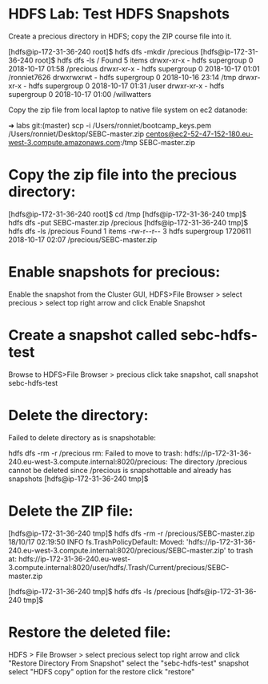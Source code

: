 HDFS Lab: Test HDFS Snapshots
=============================

Create a precious directory in HDFS; copy the ZIP course file into it.

[hdfs@ip-172-31-36-240 root]$ hdfs dfs -mkdir /precious
[hdfs@ip-172-31-36-240 root]$ hdfs dfs -ls /
Found 5 items
drwxr-xr-x   - hdfs supergroup          0 2018-10-17 01:58 /precious
drwxr-xr-x   - hdfs supergroup          0 2018-10-17 01:01 /ronniet7626
drwxrwxrwt   - hdfs supergroup          0 2018-10-16 23:14 /tmp
drwxr-xr-x   - hdfs supergroup          0 2018-10-17 01:31 /user
drwxr-xr-x   - hdfs supergroup          0 2018-10-17 01:00 /willwatters

Copy the zip file from local laptop to native file system on ec2 datanode:

➜  labs git:(master) scp -i /Users/ronniet/bootcamp_keys.pem /Users/ronniet/Desktop/SEBC-master.zip centos@ec2-52-47-152-180.eu-west-3.compute.amazonaws.com:/tmp
SEBC-master.zip

Copy the zip file into the precious directory:
=================================================

[hdfs@ip-172-31-36-240 root]$ cd /tmp
[hdfs@ip-172-31-36-240 tmp]$ hdfs dfs -put SEBC-master.zip /precious
[hdfs@ip-172-31-36-240 tmp]$ hdfs dfs -ls /precious
Found 1 items
-rw-r--r--   3 hdfs supergroup    1720611 2018-10-17 02:07 /precious/SEBC-master.zip

Enable snapshots for precious:
==============================

Enable the snapshot from the Cluster GUI, HDFS>File Browser > select precious > select top right arrow and click Enable Snapshot

Create a snapshot called sebc-hdfs-test
========================================

Browse to HDFS>File Browser > precious click take snapshot, call snapshot sebc-hdfs-test

Delete the directory:
======================

Failed to delete directory as is snapshotable:

hdfs dfs -rm -r /precious
rm: Failed to move to trash: hdfs://ip-172-31-36-240.eu-west-3.compute.internal:8020/precious: The directory /precious cannot be deleted since /precious is snapshottable and already has snapshots
[hdfs@ip-172-31-36-240 tmp]$

Delete the ZIP file:
====================

[hdfs@ip-172-31-36-240 tmp]$ hdfs dfs -rm -r /precious/SEBC-master.zip
18/10/17 02:19:50 INFO fs.TrashPolicyDefault: Moved: 'hdfs://ip-172-31-36-240.eu-west-3.compute.internal:8020/precious/SEBC-master.zip' to trash at: hdfs://ip-172-31-36-240.eu-west-3.compute.internal:8020/user/hdfs/.Trash/Current/precious/SEBC-master.zip

[hdfs@ip-172-31-36-240 tmp]$ hdfs dfs -ls /precious
[hdfs@ip-172-31-36-240 tmp]$

Restore the deleted file:
=========================

HDFS > File Browser > select precious
select top right arrow and click "Restore Directory From Snapshot"
select the "sebc-hdfs-test" snapshot
select "HDFS copy" option for the restore
click "restore"
